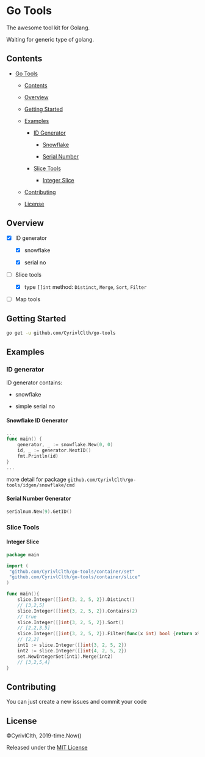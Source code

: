 # Go Tools

The awesome tool kit for Golang.

Waiting for generic type of golang.

## Contents

- [Go Tools](#go-tools)

    - [Contents](#contents)
    
    - [Overview](#overview)
    
    - [Getting Started](#getting-started)
    
    - [Examples](#examples)
    
        - [ID Generator](#id-generator)
        
            - [Snowflake](#snowflake-id-generator)
            
            - [Serial Number](#serial-number-generator)
            
        - [Slice Tools](#slice-tools)
        
            - [Integer Slice](#integer-slice)
    
    - [Contributing](#contributing)
    
    - [License](#license)

## Overview

- [x] ID generator

    - [x] snowflake
    
    - [x] serial no

- [ ] Slice tools

    - [x] type `[]int` method: `Distinct`, `Merge`, `Sort`, `Filter`

- [ ] Map tools



## Getting Started

```bash
go get -u github.com/CyrivlClth/go-tools
```

## Examples

### ID generator

ID generator contains:

- snowflake

- simple serial no

#### Snowflake ID Generator

```go
...
func main() {
    generator, _ := snowflake.New(0, 0)
    id, _ := generator.NextID()
    fmt.Println(id)
}
...
```

more detail for package `github.com/CyrivlClth/go-tools/idgen/snowflake/cmd`

#### Serial Number Generator

```go
serialnum.New(9).GetID()
```

### Slice Tools

#### Integer Slice

```go
package main

import (
 "github.com/CyrivlClth/go-tools/container/set"
 "github.com/CyrivlClth/go-tools/container/slice"
)

func main(){
    slice.Integer([]int{3, 2, 5, 2}).Distinct()
    // [3,2,5]
    slice.Integer([]int{3, 2, 5, 2}).Contains(2)
    // true
    slice.Integer([]int{3, 2, 5, 2}).Sort()
    // [2,2,3,5]
    slice.Integer([]int{3, 2, 5, 2}).Filter(func(x int) bool {return x%2==0})
    // [2,2]
    int1 := slice.Integer([]int{3, 2, 5, 2})
    int2 := slice.Integer([]int{4, 2, 5, 2})
    set.NewIntegerSet(int1).Merge(int2)
    // [3,2,5,4]
}

```

## Contributing

You can just create a new issues and commit your code

## License

©CyrivlClth, 2019-time.Now()

Released under the [MIT License](./LICENSE)
